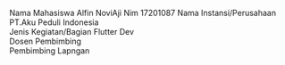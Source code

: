 Nama Mahasiswa				Alfin NoviAji				Nim	17201087
Nama Instansi/Perusahaan	PT.Aku Peduli Indonesia			
Jenis Kegiatan/Bagian		Flutter Dev			
Dosen Pembimbing					
Pembimbing Lapngan				
